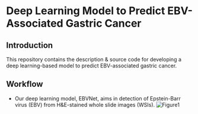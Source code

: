 # Deep Learning Model to Predict EBV-Associated Gastric Cancer

## Introduction
This repository contains the description & source code for developing a deep learning-based model to predict EBV-associated gastric cancer. 

## Workflow
- Our deep learning model, EBVNet, aims in detection of Epstein-Barr virus (EBV) from H&E-stained whole slide images (WSIs). 
![Figure1](/figure/figure1.jpg)
